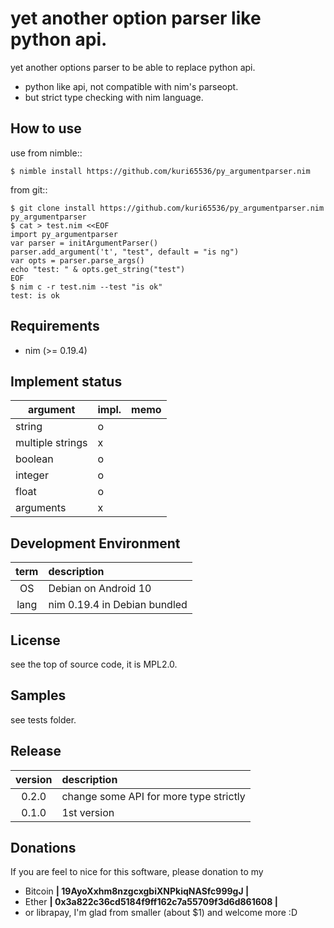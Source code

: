 yet another option parser like python api.
===============================================================================
yet another options parser to be able to replace python api.

- python like api, not compatible with nim's parseopt.
- but strict type checking with nim language.



How to use
-----------------------------------------
use from nimble::

```shell
$ nimble install https://github.com/kuri65536/py_argumentparser.nim
```

from git::

```shell
$ git clone install https://github.com/kuri65536/py_argumentparser.nim py_argumentparser
$ cat > test.nim <<EOF
import py_argumentparser
var parser = initArgumentParser()
parser.add_argument('t', "test", default = "is ng")
var opts = parser.parse_args()
echo "test: " & opts.get_string("test")
EOF
$ nim c -r test.nim --test "is ok"
test: is ok
```


Requirements
-----------------------
- nim (>= 0.19.4)


Implement status
-----------------------------------------

argument              | impl. | memo
----------------------|---|-----
string                | o |
multiple strings      | x |
boolean               | o |
integer               | o |
float                 | o |
arguments             | x |


<!--
### method

method / property       | impl. | memo
--------------------------|-----|------
`BOOLEAN_STATES`          | o   | ...
`MAX_INTERPOLATION_DEPTH` | o   | ...
`optionxform(option)`     | o   | affects on every read, get, or set operation.
`SECTCRE`                 |     | no-plan to implement. (hard coded in this module)
`defaults()`              | o   | ...
`sections()`              | o   | ...



### Exceptions

Exceptions                  | impl. | memo
--------------------------------|---|-------
Error                           | o | base of exceptions in this module.
NoSectionError                  | o | ...
-->


Development Environment
-----------------------------------------

| term | description   |
|:----:|:--------------|
| OS   | Debian on Android 10 |
| lang | nim 0.19.4 in Debian bundled |




License
------------
see the top of source code, it is MPL2.0.


Samples
-----------------------------------------
see tests folder.


Release
-----------------------------------------
| version | description |
|:-------:|:------------|
| 0.2.0   | change some API for more type strictly |
| 0.1.0   | 1st version |


Donations
---------------------
If you are feel to nice for this software, please donation to my

- Bitcoin **| 19AyoXxhm8nzgcxgbiXNPkiqNASfc999gJ |**
- Ether **| 0x3a822c36cd5184f9ff162c7a55709f3d6d861608 |**
- or librapay, I'm glad from smaller (about $1) and welcome more :D

<!--
vi: ft=markdown:et:fdm=marker
-->

